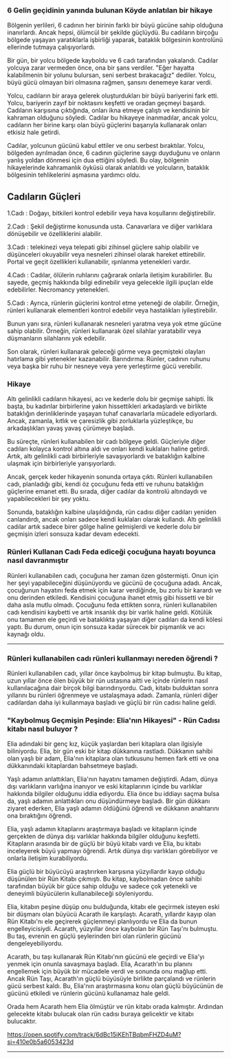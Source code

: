 
### 6 Gelin geçidinin yanında bulunan Köyde anlatılan bir hikaye 

Bölgenin yerlileri, 6 cadının her birinin farklı bir büyü gücüne sahip olduğuna inanırlardı. Ancak hepsi, ölümcül bir şekilde güçlüydü. Bu cadıların birçoğu bölgede yaşayan yaratıklarla işbirliği yaparak, bataklık bölgesinin kontrolünü ellerinde tutmaya çalışıyorlardı.

Bir gün, bir yolcu bölgede kayboldu ve 6 cadı tarafından yakalandı. Cadılar yolcuya zarar vermeden önce, ona bir şans verdiler. "Eğer hayatta kalabilmenin bir yolunu bulursan, seni serbest bırakacağız" dediler. Yolcu, büyü gücü olmayan biri olmasına rağmen, şansını denemeye karar verdi.

Yolcu, cadıların bir araya gelerek oluşturdukları bir büyü bariyerini fark etti. Yolcu, bariyerin zayıf bir noktasını keşfetti ve oradan geçmeyi başardı. Cadıların karşısına çıktığında, onları ikna etmeye çalıştı ve kendisinin bir kahraman olduğunu söyledi. Cadılar bu hikayeye inanmadılar, ancak yolcu, cadıların her birine karşı olan büyü güçlerini başarıyla kullanarak onları etkisiz hale getirdi.

Cadılar, yolcunun gücünü kabul ettiler ve onu serbest bıraktılar. Yolcu, bölgeden ayrılmadan önce, 6 cadının güçlerine saygı duyduğunu ve onların yanlış yoldan dönmesi için dua ettiğini söyledi. Bu olay, bölgenin hikayelerinde kahramanlık öyküsü olarak anlatıldı ve yolcuların, bataklık bölgesinin tehlikelerini aşmasına yardımcı oldu.


## Cadıların Güçleri 

1.Cadı : Doğayı, bitkileri kontrol edebilir veya hava koşullarını değiştirebilir.

2.Cadı : Şekil değiştirme konusunda usta. Canavarlara ve diğer varlıklara dönüşebilir ve özelliklerini alabilir.

3.Cadı : telekinezi veya telepati gibi zihinsel güçlere sahip olabilir ve düşünceleri okuyabilir veya nesneleri zihinsel olarak hareket ettirebilir.
Portal ve geçit özellikleri kullanabilir, ışınlanma yetenekleri vardır.

4.Cadı :  Cadılar, ölülerin ruhlarını çağırarak onlarla iletişim kurabilirler. Bu sayede, geçmiş hakkında bilgi edinebilir veya gelecekle ilgili ipuçları elde edebilirler. Necromancy yetenekleri.

5.Cadı : Ayrıca, rünlerin güçlerini kontrol etme yeteneği de olabilir. Örneğin, rünleri kullanarak elementleri kontrol edebilir veya hastalıkları iyileştirebilir.

Bunun yanı sıra, rünleri kullanarak nesneleri yaratma veya yok etme gücüne sahip olabilir. Örneğin, rünleri kullanarak özel silahlar yaratabilir veya düşmanların silahlarını yok edebilir.

Son olarak, rünleri kullanarak geleceği görme veya geçmişteki olayları hatırlama gibi yetenekler kazanabilir.
Barındırma: Rünler, cadının ruhunu veya başka bir ruhu bir nesneye veya yere yerleştirme gücü verebilir.


### Hikaye

Altı gelinlikli cadıların hikayesi, acı ve kederle dolu bir geçmişe sahipti. İlk başta, bu kadınlar birbirlerine yakın hissettikleri arkadaşlardı ve birlikte bataklığın derinliklerinde yaşayan tuhaf canavarlarla mücadele ediyorlardı. Ancak, zamanla, kıtlık ve çaresizlik gibi zorluklarla yüzleştikçe, bu arkadaşlıkları yavaş yavaş çürümeye başladı.

Bu süreçte, rünleri kullanabilen bir cadı bölgeye geldi. Güçleriyle diğer cadıları kolayca kontrol altına aldı ve onları kendi kuklaları haline getirdi. Artık, altı gelinlikli cadı birbirleriyle savaşıyorlardı ve bataklığın kalbine ulaşmak için birbirleriyle yarışıyorlardı.

Ancak, gerçek keder hikayenin sonunda ortaya çıktı. Rünleri kullanabilen cadı, planladığı gibi, kendi öz çocuğunu feda etti ve ruhunu bataklığın güçlerine emanet etti. Bu sırada, diğer cadılar da kontrolü altındaydı ve yapabilecekleri bir şey yoktu.

Sonunda, bataklığın kalbine ulaşıldığında, rün cadısı diğer cadıları yeniden canlandırdı, ancak onları sadece kendi kuklaları olarak kullandı. Altı gelinlikli cadılar artık sadece birer gölge haline gelmişlerdi ve kederle dolu bir geçmişin izleri sonsuza kadar devam edecekti.

### Rünleri Kullanan Cadı Feda ediceği çocuğuna hayatı boyunca nasıl davranmıştır 

Rünleri kullanabilen cadı, çocuğuna her zaman özen göstermişti. Onun için her şeyi yapabileceğini düşünüyordu ve gücünü de çocuğuna adadı. Ancak, çocuğunun hayatını feda etmek için karar verdiğinde, bu zorlu bir karardı ve onu derinden etkiledi. Kendisini çocuğuna ihanet etmiş gibi hissetti ve bir daha asla mutlu olmadı. Çocuğunu feda ettikten sonra, rünleri kullanabilen cadı kendisini kaybetti ve artık insanlık dışı bir varlık haline geldi. Kötülük onu tamamen ele geçirdi ve bataklıkta yaşayan diğer cadıları da kendi kölesi yaptı. Bu durum, onun için sonsuza kadar sürecek bir pişmanlık ve acı kaynağı oldu.

---

### Rünleri kullanabilen cadı rünleri kullanmayı nereden öğrendi ?

Rünleri kullanabilen cadı, yıllar önce kaybolmuş bir kitap bulmuştu. Bu kitap, uzun yıllar önce ölen büyük bir rün ustasına aitti ve içinde rünlerin nasıl kullanılacağına dair birçok bilgi barındırıyordu. Cadı, kitabı bulduktan sonra yıllarını bu rünleri öğrenmeye ve ustalaşmaya adadı. Zamanla, rünleri diğer cadılardan daha iyi kullanmaya başladı ve güçlü bir rün cadısı haline geldi.

### "Kaybolmuş Geçmişin Peşinde: Elia'nın Hikayesi" - Rün Cadısı kitabı nasıl buluyor ? 

Elia adındaki bir genç kız, küçük yaşlardan beri kitaplara olan ilgisiyle biliniyordu. Elia, bir gün eski bir kitap dükkanına rastladı. Dükkanın sahibi olan yaşlı bir adam, Elia'nın kitaplara olan tutkusunu hemen fark etti ve ona dükkanındaki kitaplardan bahsetmeye başladı.

Yaşlı adamın anlattıkları, Elia'nın hayatını tamamen değiştirdi. Adam, dünya dışı varlıkların varlığına inanıyor ve eski kitaplarının içinde bu varlıklar hakkında bilgiler olduğunu iddia ediyordu. Elia önce bu iddiayı saçma bulsa da, yaşlı adamın anlattıkları onu düşündürmeye başladı. Bir gün dükkanı ziyaret ederken, Elia yaşlı adamın öldüğünü öğrendi ve dükkanın anahtarını ona bıraktığını öğrendi.

Elia, yaşlı adamın kitaplarını araştırmaya başladı ve kitapların içinde gerçekten de dünya dışı varlıklar hakkında bilgiler olduğunu keşfetti. Kitapların arasında bir de güçlü bir büyü kitabı vardı ve Elia, bu kitabı inceleyerek büyü yapmayı öğrendi. Artık dünya dışı varlıkları görebiliyor ve onlarla iletişim kurabiliyordu.

Elia güçlü bir büyücüyü araştırırken karşısına yüzyıllardır kayıp olduğu düşünülen bir Rün Kitabı çıkmıştı. Bu kitap, kaybolmadan önce sahibi tarafından büyük bir güce sahip olduğu ve sadece çok yetenekli ve deneyimli büyücülerin kullanabileceği söyleniyordu.

Elia, kitabın peşine düşüp onu bulduğunda, kitabı ele geçirmek isteyen eski bir düşmanı olan büyücü Acarath ile karşılaştı. Acarath, yıllardır kayıp olan Rün Kitabı'nı ele geçirerek güçlenmeyi planlıyordu ve Elia da bunun engelleyicisiydi. Acarath, yüzyıllar önce kaybolan bir Rün Taşı'nı bulmuştu. Bu taş, evrenin en güçlü şeylerinden biri olan rünlerin gücünü dengeleyebiliyordu. 

Acarath, bu taşı kullanarak Rün Kitabı'nın gücünü ele geçirdi ve Elia'yı yenmek için onunla savaşmaya başladı. Elia, Acarath'ın bu planını engellemek için büyük bir mücadele verdi ve sonunda onu mağlup etti. Ancak Rün Taşı, Acarath'ın güçlü büyüsüyle birlikte parçalandı ve rünlerin gücü serbest kaldı. Bu, Elia'nın araştırmasına konu olan güçlü büyücünün de gücünü etkiledi ve rünlerin gücünü kullanamaz hale geldi. 

Orada hem Acarath hem Elia ölmüştür ve rün kitabı orada kalmıştır. Ardından gelecekte kitabı bulucak olan rün cadısı buraya gelicektir ve kitabı bulucaktır.

https://open.spotify.com/track/6dBc15iKEhTBqbmFHZD4uM?si=410e0b5a6053423d


---



